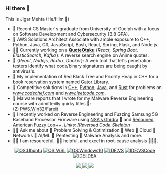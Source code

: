 ### Hi there 👋
This is Jigar Mehta (He/Him 👦)
- 🐊 Recent CS Master's graduate from University of Guelph with a focus on Software Development and Cybersecurity (3.8 GPA).
- 🚅 AWS Solutions Architect Associate with ample exposure to C++, Python, Java, C#, JavaScript, Bash, React, Spring, Flask, and Node.js.
- 🐱‍👤 Currently working on a [**QuoteOtaku**](https://github.com/drone911/QuoteOtaku) {*React, Spring Boot, ElasticSearch, Kafka*}: A reverse search engine on Anime quotes.
- 🐐 {*React, Nodejs, Redux, Docker*}: A web tool that let's penetration testers identify what code/binary signatures are being caught by antivirus's.  
- 🌳 My implementation of Red Black Tree and Priority Heap in C++ for a book reservation system named [Gator Library](https://github.com/drone911/GatorLibrary).
- 🚀 Competitive solutions in [C++](https://github.com/drone911/Competitive/tree/main/c%2B%2B), [Python](https://github.com/drone911/Competitive/tree/main/python), [Java](https://github.com/drone911/Competitive/tree/main/java), and [Rust](https://github.com/drone911/Competitive/tree/main/rust) for problems on *www.codechef.com* and *www.leetcode.com*.
- 🧨 Malware reports that I wrote for my Malware Reverse Engineering course with admittedly quirky titles 🤡:  
    (2) [PWS.Win32/Fareit](https://docs.google.com/document/d/1-Z1K4lXYMCinwIpha-waFZR2siL_Z1Y0FFlGHL-q_YQ/)   
- 👀 I recently worked on Reverse Engineering and Fuzzing Samsung 5G Baseband Processor Firmware using [NSA's Ghidra](https://github.com/NationalSecurityAgency/ghidra) 🐉 and [Renouned American Fuzzy Lop++](https://github.com/AFLplusplus). *Links: [[Reversed Code Skeleton](https://github.com/drone911/A536US_BP_skeleton)*
- 🧙‍♂️ Ask me about 👏 Problem Solving & Optimization 👏 Web 👏 Cloud 👏 Networks 👏 AI/ML 👏 Pentesting 👏 Malware Analysis and more.
- 👨🔧 I am resourceful, 🖖🏼 helpful, and excel in root-cause analysis 🤹🏼‍♂️.    

<div align="center">
  
  [![OS:Ubuntu](https://img.shields.io/badge/Ubuntu-22.04-green?style=flat-square&logo=ubuntu)](https://ubuntu.com/)
  [![OS:WSL](https://img.shields.io/badge/WSL-2.0.9-green?style=flat-square&logo=linux)]([https://](https://learn.microsoft.com/en-us/windows/wsl/))
  [![OS:Windows10](https://img.shields.io/badge/OS-Windows10-blue?style=flat-square&logo=microsoft)](https://www.microsoft.com)
  [![IDE:VS](https://img.shields.io/badge/IDE-VS-blue?style=flat-square&logo=visualstudio)](https://visualstudio.microsoft.com/)
  [![IDE:VSCode](https://img.shields.io/badge/IDE-VSCode-blue?style=flat-square&logo=visualstudio)](https://code.visualstudio.com/)
  [![IDE:IDEA](https://img.shields.io/badge/IDE-IDEA-magenta?style=flat-square&logo=IntellijIDEA)](https://www.jetbrains.com/idea/)

</div>

<div align="center">
  <a href="https://github.com/vn7n24fzkq/github-profile-summary-cards">
    <img src="https://github-profile-summary-cards.vercel.app/api/cards/profile-details?username=drone911&theme=github&user=drone911" />
  </a>
  <a href="https://github.com/vn7n24fzkq/github-profile-summary-cards">
    <img src="https://github-profile-summary-cards.vercel.app/api/cards/stats?username=drone911" />
  </a>
  <a href="https://github.com/vn7n24fzkq/github-profile-summary-cards">
    <img src="https://github-profile-summary-cards.vercel.app/api/cards/repos-per-language?username=drone911&theme=github&exclude=yacc,erlang" />
  </a>
</div>
